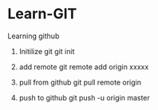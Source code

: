 # Learn-GIT
Learning github

1. Initilize git
git init

2. add remote
git remote add origin xxxxx

3. pull from github
git pull remote origin

4. push to github
git push -u origin master

